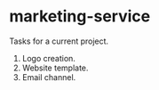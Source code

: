 # marketing-service
Tasks for a current project.

1. Logo creation.
2. Website template.
3. Email channel.
